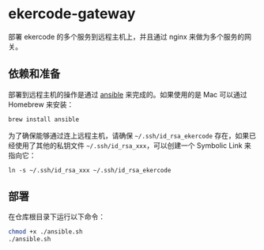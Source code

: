 # ekercode-gateway

部署 ekercode 的多个服务到远程主机上，并且通过 nginx 来做为多个服务的网关。

## 依赖和准备

部署到远程主机的操作是通过 [ansible][ansible-docs] 来完成的。如果使用的是 Mac 可以通过 Homebrew 来安装：

```bash
brew install ansible
```

[ansible-docs]: https://docs.ansible.com/ansible/latest/index.html

为了确保能够通过连上远程主机，请确保 `~/.ssh/id_rsa_ekercode` 存在，如果已经使用了其他的私钥文件 `~/.ssh/id_rsa_xxx`，可以创建一个 Symbolic Link 来指向它：

```
ln -s ~/.ssh/id_rsa_xxx ~/.ssh/id_rsa_ekercode
```

## 部署

在仓库根目录下运行以下命令：

```bash
chmod +x ./ansible.sh
./ansible.sh
```
